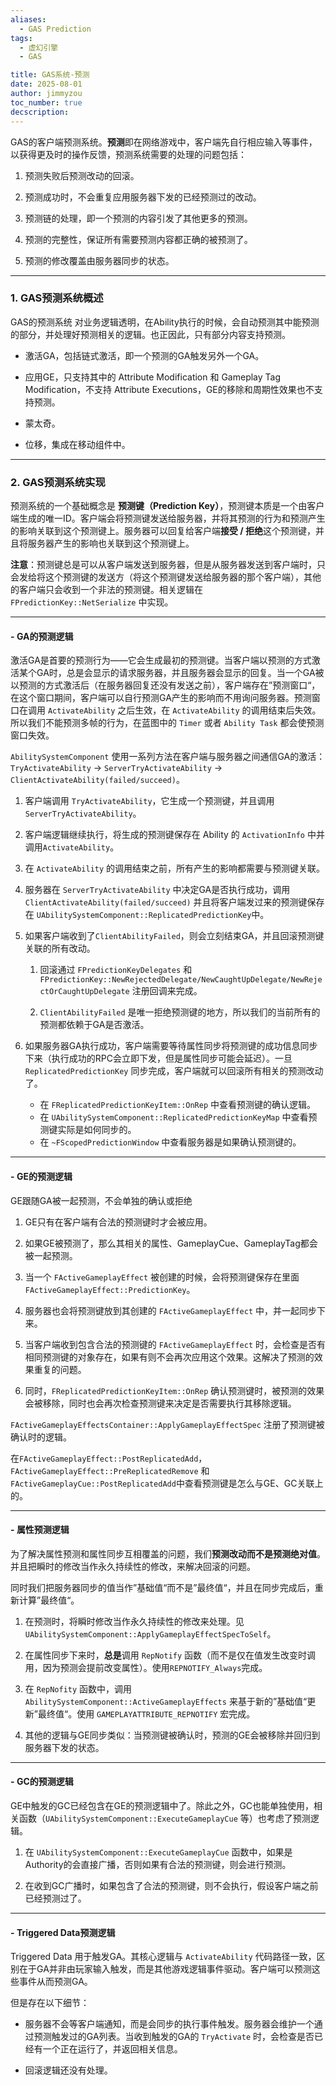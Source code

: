 ```yaml
---
aliases:
  - GAS Prediction
tags:
  - 虚幻引擎
  - GAS

title: GAS系统-预测
date: 2025-08-01
author: jimmyzou
toc_number: true
decscription: 
---
```


GAS的客户端预测系统。**预测**即在网络游戏中，客户端先自行相应输入等事件，以获得更及时的操作反馈，预测系统需要的处理的问题包括：

1. 预测失败后预测改动的回滚。

2. 预测成功时，不会重复应用服务器下发的已经预测过的改动。

3. 预测链的处理，即一个预测的内容引发了其他更多的预测。

4. 预测的完整性，保证所有需要预测内容都正确的被预测了。

5. 预测的修改覆盖由服务器同步的状态。

---

### **1. GAS预测系统概述**

GAS的预测系统 对业务逻辑透明，在Ability执行的时候，会自动预测其中能预测的部分，并处理好预测相关的逻辑。也正因此，只有部分内容支持预测。

- 激活GA，包括链式激活，即一个预测的GA触发另外一个GA。

- 应用GE，只支持其中的 Attribute Modification 和 Gameplay Tag Modification，不支持 Attribute Executions，GE的移除和周期性效果也不支持预测。

- 蒙太奇。

- 位移，集成在移动组件中。

---

### **2. GAS预测系统实现**

预测系统的一个基础概念是 **预测键（Prediction Key）**，预测键本质是一个由客户端生成的唯一ID。客户端会将预测键发送给服务器，并将其预测的行为和预测产生的影响关联到这个预测键上。服务器可以回复给客户端**接受 / 拒绝**这个预测键，并且将服务器产生的影响也关联到这个预测键上。

**注意**：预测键总是可以从客户端发送到服务器，但是从服务器发送到客户端时，只会发给将这个预测键的发送方（将这个预测键发送给服务器的那个客户端），其他的客户端只会收到一个非法的预测键。相关逻辑在 `FPredictionKey::NetSerialize` 中实现。

---

#### - **GA的预测逻辑**

激活GA是首要的预测行为——它会生成最初的预测键。当客户端以预测的方式激活某个GA时，总是会显示的请求服务器，并且服务器会显示的回复。当一个GA被以预测的方式激活后（在服务器回复还没有发送之前），客户端存在”预测窗口“，在这个窗口期间，客户端可以自行预测GA产生的影响而不用询问服务器。预测窗口在调用 `ActivateAbility` 之后生效，在 `ActivateAbility` 的调用结束后失效。所以我们不能预测多帧的行为，在蓝图中的 `Timer` 或者 `Ability Task` 都会使预测窗口失效。

`AbilitySystemComponent` 使用一系列方法在客户端与服务器之间通信GA的激活：`TryActivateAbility` -> `ServerTryActivateAbility` -> `ClientActivateAbility(failed/succeed)`。

1. 客户端调用 `TryActivateAbility`，它生成一个预测键，并且调用`ServerTryActivateAbility`。

2. 客户端逻辑继续执行，将生成的预测键保存在 Ability 的 `ActivationInfo` 中并调用`ActivateAbility`。

3.  在 `ActivateAbility` 的调用结束之前，所有产生的影响都需要与预测键关联。

4. 服务器在 `ServerTryActivateAbility` 中决定GA是否执行成功，调用 `ClientActivateAbility(failed/succeed)` 并且将客户端发过来的预测键保存在 `UAbilitySystemComponent::ReplicatedPredictionKey`中。

5. 如果客户端收到了`ClientAbilityFailed`，则会立刻结束GA，并且回滚预测键关联的所有改动。

    1.  回滚通过 `FPredictionKeyDelegates` 和 `FPredictionKey::NewRejectedDelegate/NewCaughtUpDelegate/NewRejectOrCaughtUpDelegate` 注册回调来完成。

    2. `ClientAbilityFailed` 是唯一拒绝预测键的地方，所以我们的当前所有的预测都依赖于GA是否激活。

6. 如果服务器GA执行成功，客户端需要等待属性同步将预测键的成功信息同步下来（执行成功的RPC会立即下发，但是属性同步可能会延迟）。一旦 `ReplicatedPredictionKey` 同步完成，客户端就可以回滚所有相关的预测改动了。 
    - 在 `FReplicatedPredictionKeyItem::OnRep` 中查看预测键的确认逻辑。
    - 在 `UAbilitySystemComponent::ReplicatedPredictionKeyMap` 中查看预测键实际是如何同步的。
    - 在 `~FScopedPredictionWindow` 中查看服务器是如果确认预测键的。

---

#### - **GE的预测逻辑**

GE跟随GA被一起预测，不会单独的确认或拒绝

1. GE只有在客户端有合法的预测键时才会被应用。

2. 如果GE被预测了，那么其相关的属性、GameplayCue、GameplayTag都会被一起预测。

3. 当一个 `FActiveGameplayEffect` 被创建的时候，会将预测键保存在里面 `FActiveGameplayEffect::PredictionKey`。

4. 服务器也会将预测键放到其创建的 `FActiveGameplayEffect` 中，并一起同步下来。

5. 当客户端收到包含合法的预测键的 `FActiveGameplayEffect` 时，会检查是否有相同预测键的对象存在，如果有则不会再次应用这个效果。这解决了预测的效果重复的问题。

6. 同时，`FReplicatedPredictionKeyItem::OnRep` 确认预测键时，被预测的效果会被移除，同时也会再次检查预测键来决定是否需要执行其移除逻辑。

`FActiveGameplayEffectsContainer::ApplyGameplayEffectSpec` 注册了预测键被确认时的逻辑。

在`FActiveGameplayEffect::PostReplicatedAdd`，`FActiveGameplayEffect::PreReplicatedRemove` 和 `FActiveGameplayCue::PostReplicatedAdd`中查看预测键是怎么与GE、GC关联上的。

---

#### - **属性预测逻辑**

为了解决属性预测和属性同步互相覆盖的问题，我们**预测改动而不是预测绝对值**。并且把瞬时的修改当作永久持续性的修改，来解决回滚的问题。

同时我们把服务器同步的值当作”基础值“而不是”最终值“，并且在同步完成后，重新计算”最终值“。

1. 在预测时，将瞬时修改当作永久持续性的修改来处理。见 `UAbilitySystemComponent::ApplyGameplayEffectSpecToSelf`。

2. 在属性同步下来时，**总是**调用 `RepNotify` 函数（而不是仅在值发生改变时调用，因为预测会提前改变属性）。使用`REPNOTIFY_Always`完成。

3. 在 `RepNofity` 函数中，调用 `AbilitySystemComponent::ActiveGameplayEffects` 来基于新的”基础值“更新”最终值“。使用 `GAMEPLAYATTRIBUTE_REPNOTIFY` 宏完成。

4. 其他的逻辑与GE同步类似：当预测键被确认时，预测的GE会被移除并回归到服务器下发的状态。

---
#### - **GC的预测逻辑**

GE中触发的GC已经包含在GE的预测逻辑中了。除此之外，GC也能单独使用，相关函数（`UAbilitySystemComponent::ExecuteGameplayCue` 等）也考虑了预测逻辑。

1. 在 `UAbilitySystemComponent::ExecuteGameplayCue` 函数中，如果是Authority的会直接广播，否则如果有合法的预测键，则会进行预测。

2. 在收到GC广播时，如果包含了合法的预测键，则不会执行，假设客户端之前已经预测过了。

---
#### - **Triggered Data预测逻辑**

Triggered Data 用于触发GA。其核心逻辑与 `ActivateAbility` 代码路径一致，区别在于GA并非由玩家输入触发，而是其他游戏逻辑事件驱动。客户端可以预测这些事件从而预测GA。

但是存在以下细节：

- 服务器不会等客户端通知，而是会同步的执行事件触发。服务器会维护一个通过预测触发过的GA列表。当收到触发的GA的 `TryActivate` 时，会检查是否已经有一个正在运行了，并返回相关信息。

- 回滚逻辑还没有处理。